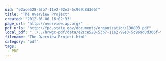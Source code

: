 ```yaml
---
uid: "e2ace528-53b7-11e2-92e3-5c969d8d366f"
title: "The Overview Project"
created: "2012-05-06 16:02:33"
page_url: "http://overview.ap.org/"
pdf_urls: "http://fpc.state.gov/documents/organization/130803.pdf"
local_pdf: "../../hrwgc-pdf/data/e2ace528-53b7-11e2-92e3-5c969d8d366f-the-overview-project.pdf"
filename: "The Overview Project.html"
category: "pdf"
tags: 
 - PDF
---
```

